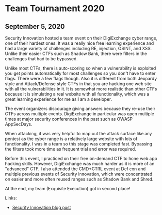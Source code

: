  # Team Tournament 2020
 
 ## September 5, 2020
 
 Security Innovation hosted a team event on their DigiExchange cyber range, one of their hardest ones. 
 It was a really nice free learning experience and had a large variety of challenges including RE,
 injection, OSINT, and XSS. Unlike their easier CTFs such as Shadow Bank, there were filters in the challenges that had to be bypassed.
 
 Unlike most CTFs, there is auto-scoring so when a vulnerability is exploited you get points automatically for most challenges 
 so you don't have to enter flags. There were a few flags though. Also it is different from both Jeopardy style and Attack/Defense 
 style CTFs in that you are hacking one web site with all the vulnerabilities in it. It is somewhat more realistic than other CTFs because it is
 simulating a real website with all functionality, which was a great learning experience for me as I am a developer.
 
 The event organizers discourage giving answers because they re-use their CTFs across multiple events. DigiExchange 
 in particular was open multiple times at major security conferences in the past such as OWASP AppSecDays.
 
 When attacking, it was very helpful to map out the attack surface like any pentest as the cyber range is a relatively 
 large website with lots of functionality.
 I was in a team so this stage was completed fast. Bypassing the filters took more time as frequent trial and error was required.
 
 Before this event, I practiced on their free on-demand CTF to hone 
 web app hacking skills. However, DigiExchange was much harder as it is more of an "advanced" CTF. 
 I also attended the CMD+CTRL event at Def con and multiple 
 previous events of Security Innovation, which were concentrated on easier and more often reused ranges such as Shadow Bank and Shred.
 
 At the end, my team (Exquisite Execution) got in second place!
 
 Links:
 
 * [Security Innovation blog post](https://blog.securityinnovation.com/team-tournament-2020)
 

